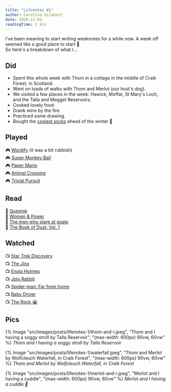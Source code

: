 ```yaml
---
title: "Lifenotes #1"
author: Carolina Gilabert
date: 2020-11-01
readingTime: 1 min
---
```


I've been meaning to start writing weeknotes for a while now. A week off seemed like a good place to start 🙂  
So here's a breakdown of what I...

## Did

-   Spent this whole week with Thom in a cottage in the middle of Craik Forest, in Scotland.
-   Went on loads of walks with Thom and Merlot (our host's dog).
-   We visited a few places in the week: Hawick, Moffat, St Mary's Loch, and the Talla and Megget Reservoirs.
-   Cooked lovely food.
-   Drank wine by the fire.
-   Practiced some drawing.
-   Bought the [cosiest socks](https://www.seasaltcornwall.co.uk/accessories/socks-tights/chunky-knit-socks-with-fluffy-lining-aspect-berry.htm) ahead of the winter 🧦

## Played

🎮 [Wordify](https://www.nintendo.co.uk/Games/Nintendo-Switch-download-software/Wordify-1817041.html) (it was a bit rubbish)  
🎮 [Super Monkey Ball](https://www.nintendo.co.uk/Games/Nintendo-Switch/Super-Monkey-Ball-Banana-Blitz-HD-1649998.html)  
🎮 [Paper Mario](https://www.nintendo.co.uk/Games/Nintendo-Switch/Paper-Mario-The-Origami-King-1782440.html)  
🎮 [Animal Crossing](https://www.nintendo.co.uk/Games/Nintendo-Switch/Animal-Crossing-New-Horizons-1438623.html)  
🎮 [Trivial Pursuit](https://www.nintendo.co.uk/Games/Nintendo-Switch-download-software/Trivial-Pursuit-Live--1462491.html)

## Read

📖 [Queenie](https://www.hive.co.uk/Product/Candice-Carty-Williams/Queenie--British-Book-Awards-Book-of-the-Year/24546409)  
📖 [Women & Power](https://www.hive.co.uk/Product/Professor-Mary-Beard/Women--Power--A-Manifesto/21591433)  
📖 [The men who stare at goats](https://www.hive.co.uk/Product/Jon-Ronson/The-Men-Who-Stare-At-Goats/782619)  
📖 [The Book of Dust: Vol. 1](https://www.hive.co.uk/Product/Philip-Pullman/La-Belle-Sauvage-The-Book-of-Dust-Volume-One/22358584)

## Watched

📺 [Star Trek Discovery](https://www.imdb.com/title/tt5171438/)  
📺 [The Jinx](https://www.imdb.com/title/tt4299972)  
📺 [Enola Holmes](https://www.imdb.com/title/tt7846844)  
📺 [Jojo Rabbit](https://www.imdb.com/title/tt2584384)  
📺 [Spider-man: Far from home](https://www.imdb.com/title/tt6320628)  
📺 [Baby Driver](https://www.imdb.com/title/tt3890160)  
📺 [The Rock 😭](https://www.imdb.com/title/tt0117500)

## Pics

{% Image "src/images/posts/lifenotes-1/thom-and-i.jpeg", "Thom and I having a soggy stroll by Talla Reservoir", "(max-width: 600px) 90vw, 60vw" %}
_Thom and I having a soggy stroll by Talla Reservoir_

{% Image "src/images/posts/lifenotes-1/waterfall.jpeg", "Thom and Merlot by Wolfcleuch Waterfall, in Craik Forest", "(max-width: 600px) 90vw, 60vw" %}
_Thom and Merlot by Wolfcleuch Waterfall, in Craik Forest_

{% Image "src/images/posts/lifenotes-1/merlot-and-i.jpeg", "Merlot and I having a cuddle", "(max-width: 600px) 90vw, 60vw" %}
_Merlot and I having a cuddle 💛_
